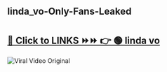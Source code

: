 
 ## linda_vo-Only-Fans-Leaked

# <h2><a href="https://clipsfans.com/linda_vo&ref=git">🔗 Click to LINKS ⏩⏩ 👉 🟢 linda vo </a></h2>

<a href="https://clipsfans.com/linda_vo&ref=git" rel="nofollow" data-target="animated-image.originalLink"><img src="https://i.ibb.co.com/xMMVF88/686577567.gif" alt="Viral Video Original" style="max-width: 100%; display: inline-block;" data-target="animated-image.originalImage"></a>
